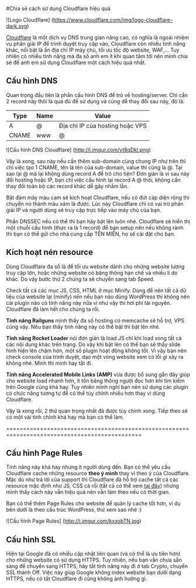 #Chia sẻ cách sử dụng Cloudflare hiệu quả

![Logo Cloudflare] (https://www.cloudflare.com/img/logo-cloudflare-dark.svg)

[Cloudflare](https://cloudflare.com) là một dịch vụ DNS trung gian nâng cao, có nghĩa là ngoài nhiệm vụ phân giải IP để trình duyệt truy cập vào, Cloudflare còn nhiều tính năng khác, nổi bật là ẩn địa chỉ IP máy chủ, tối ưu tốc độ website, WAF,… Tuy nhiên có nhiều tính năng mà đa số anh em ít khi quan tâm tới nên mình chia sẻ để anh em sử dụng Cloudflare một cách hiệu quả nhất.

## Cấu hình DNS

Quan trọng đầu tiên là phần cấu hình DNS để trỏ về hosting/server. Chỉ cần 2 record này thôi là quá đủ để sử dụng và cũng dễ thay đổi sau này, đó là:

Type | Name | Value
-----|------|------
A|@|Địa chỉ IP của hosting hoặc VPS
CNAME|www|@

![Cấu hình DNS Cloudflare]
(http://i.imgur.com/vt8qDkl.png)

Vậy là xong, sau này nếu cần thêm sub-domain cùng chung IP như trên thì chỉ việc tạo 1 CNAME, tên là tên của sub-domain, value thì cũng là @. Tại sao lại @ mà lại không dùng record A để trỏ cho tiện? Đơn giản là vì sau này đổi hosting hoặc IP, bạn chỉ việc cấu hình lại record A @ thôi, không cần thay đổi toàn bộ các record khác dễ gây nhầm lẫn.

Bật đám mây màu cam sẽ kích hoạt Cloudflare, nếu có đứt cáp diện rộng thì chuyển nó thành màu xám là được. Lúc này Cloudflare chỉ có vai trò phân giải IP và người dùng sẽ truy cập trực tiếp vào máy chủ của bạn.

Phần DNSSEC nếu có thể thì bạn hãy bật lên luôn nhé. Cloudflare sẽ hiển thị một chuỗi cấu hình (thực ra là 1 record) để bạn setup nên nếu không rành thì bạn có thể gửi cho nhà cung cấp TÊN MIỀN, họ sẽ cài đặt cho bạn.

## Kích hoạt nén resource

Dùng Cloudflare đa số là để tối ưu website dành cho những website lượng truy cập lớn, hoặc những website có băng thông hạn chế và nhiều lí do khác. Do vậy bước thứ 2 chúng ta sẽ chuyển sang tab Speed.

Check tất cả các mục JS, CSS, HTML ở mục Minify. Dùng để nén tất cả dữ liệu của website lại (minify) nên nếu bạn nào dùng WordPress thì không nên cài plugin nào có tính năng này nữa vì như vậy thì hơi phí tài nguyên. Cloudflare đã làm hết cho chúng ta rồi.

**Tính năng Railguns** mình thấy đa số hosting có memcache sẽ hỗ trợ, VPS cũng vậy. Nếu bạn thấy tính năng này có thể bật thì bật lên nhé.

**Tính năng Rocket Loader** nói đơn giản là load JS chỉ khi load xong tất cả các nội dung khác trên trang. Do vậy khi bật lên có thể bạn sẽ thấy slide hình hiện lên chậm hơn, một số plugin hoạt động không tốt. Vì vậy bạn nên check console của trình duyệt, dạo một vòng website xem có lỗi gì xảy ra không nhé. Mình thì mình hay tắt đi.

**Tính năng Accelerated Mobile Links (AMP)** vừa được bổ sung gần đây giúp cho website load nhanh hơn, ít tốn băng thông người đọc hơn khi tìm kiếm trên Google cũng khá hay. Tuy nhiên mình nghĩ bạn nên sử dụng các plugin có chức năng tương tự để có thể tùy chỉnh nhiều hơn thay vì dùng Cloudflare.

Vậy là xong rồi, 2 thứ quan trọng nhất đã được tùy chỉnh xong. Tiếp theo sẽ có một vài tinh chỉnh khá hay mà bạn có thể làm.

==============================================================================================

## Cấu hình Page Rules

Tính năng này khá hay nhưng ít người dùng đến. Bạn có thể yêu cầu Cloudflare cache những resource **theo ý mình** thay vì theo ý của Cloudflare. Mặc dù như trả lời của support thì Cloudflare đã hỗ trợ cache tất cả các resource mặc định như JS, CSS cả rồi (tất cả có thể xem [tại đây](https://support.cloudflare.com/hc/en-us/articles/200172516-Which-file-extensions-does-CloudFlare-cache-for-static-content-)) nhưng mình thấy cách này vẫn hiệu quả nên vẫn làm theo nếu có thời gian.

Bạn có thể thêm Page Rules cho website để quản lý cache tốt hơn, ví dụ bên dưới là theo cấu trúc WordPress, thử xem sao nhé :)

![Cấu hình Page Rules]
(http://i.imgur.com/kxxobTN.jpg)

## Cấu hình SSL

Hiện tại Google đã có nhiều cập nhật liên quan (và có thể là ưu tiên hơn) cho những website có sử dụng HTTPS. Tuy nhiên, nếu bạn vẫn chưa sẵn sàng để chuyển sang HTTPS, hãy tắt tính năng này đi ở tab Crypto, chuyển SSL thành Off. Việc này giúp Google không index website bạn dưới dạng HTTPS, nếu có tắt Cloudflare đi cũng không ảnh hưởng gì.
